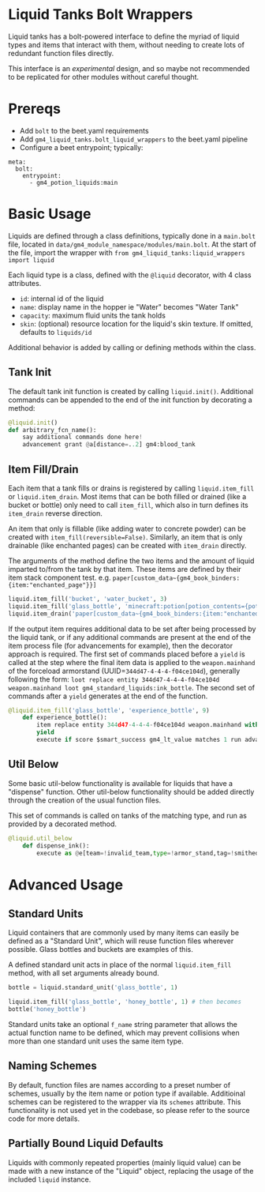 # Liquid Tanks Bolt Wrappers
Liquid tanks has a bolt-powered interface to define the myriad of liquid types and items that interact with them, without needing to create lots of redundant function files directly. 

This interface is an *experimental* design, and so maybe not recommended to be replicated for other modules without careful thought. 

# Prereqs
- Add `bolt` to the beet.yaml requirements
- Add `gm4_liquid_tanks.bolt_liquid_wrappers` to the beet.yaml pipeline
- Configure a beet entrypoint; typically:
```
meta:
  bolt:
    entrypoint: 
      - gm4_potion_liquids:main
```

# Basic Usage
Liquids are defined through a class definitions, typically done in a `main.bolt` file, located in `data/gm4_module_namespace/modules/main.bolt`. At the start of the file, import the wrapper with `from gm4_liquid_tanks:liquid_wrappers import liquid`

Each liquid type is a class, defined with the `@liquid` decorator, with 4 class attributes. 
 - `id`: internal id of the liquid
 - `name`: display name in the hopper ie "Water" becomes "Water Tank"
 - `capacity`: maximum fluid units the tank holds
 - `skin`: (optional) resource location for the liquid's skin texture. If omitted, defaults to `liquids/id`

Additional behavior is added by calling or defining methods within the class. 

## Tank Init
The default tank init function is created by calling `liquid.init()`. Additional commands can be appended to the end of the init function by decorating a method:
```py
@liquid.init()
def arbitrary_fcn_name():
    say additional commands done here!
    advancement grant @a[distance=..2] gm4:blood_tank
```

## Item Fill/Drain
Each item that a tank fills or drains is registered by calling `liquid.item_fill` or `liquid.item_drain`. Most items that can be both filled or drained (like a bucket or bottle) only need to call `item_fill`, which also in turn defines its `item_drain` reverse direction. 

An item that only is fillable (like adding water to concrete powder) can be created with `item_fill(reversible=False)`. 
Similarly, an item that is only drainable (like enchanted pages) can be created with `item_drain` directly. 

The arguments of the method define the two items and the amount of liquid imparted to/from the tank by that item. These items are defined by their item stack component test. e.g. `paper[custom_data~{gm4_book_binders:{item:"enchanted_page"}}]`

```py
liquid.item_fill('bucket', 'water_bucket', 3)
liquid.item_fill('glass_bottle', 'minecraft:potion[potion_contents={potion:"water"}]', 1)
liquid.item_drain('paper[custom_data~{gm4_book_binders:{item:"enchanted_page"}}]', 'paper', 5)
```

If the output item requires additional data to be set after being processed by the liquid tank, or if any additional commands are present at the end of the item process file (for advancements for example), then the decorator approach is required. The first set of commands placed before a `yield` is called at the step where the final item data is applied to the `weapon.mainhand` of the forceload armorstand (UUID=`344d47-4-4-4-f04ce104d`), generally following the form: 
`loot replace entity 344d47-4-4-4-f04ce104d weapon.mainhand loot gm4_standard_liquids:ink_bottle`. The second set of commands after a `yield` generates at the end of the function. 

```py
@liquid.item_fill('glass_bottle', 'experience_bottle', 9)
    def experience_bottle():
        item replace entity 344d47-4-4-4-f04ce104d weapon.mainhand with minecraft:experience_bottle
        yield
        execute if score $smart_success gm4_lt_value matches 1 run advancement grant @a[distance=..4,gamemode=!spectator] only gm4:standard_liquids
```

## Util Below
Some basic util-below functionality is available for liquids that have a "dispense" function. Other util-below functionality should be added directly through the creation of the usual function files.

This set of commands is called on tanks of the matching type, and run as provided by a decorated method. 
```py
@liquid.util_below
    def dispense_ink():
        execute as @e[team=!invalid_team,type=!armor_stand,tag=!smithed.strict,limit=1,dx=0] unless entity @s[gamemode=spectator] if entity @s[nbt=!{active_effects:[{id:'minecraft:blindness'}]}] run function gm4_standard_liquids:util/liquid_dispensing/ink
```

# Advanced Usage
## Standard Units
Liquid containers that are commonly used by many items can easily be defined as a "Standard Unit", which will reuse function files wherever possible. Glass bottles and buckets are examples of this. 

A defined standard unit acts in place of the normal `liquid.item_fill` method, with all set arguments already bound. 

```py
bottle = liquid.standard_unit('glass_bottle', 1)

liquid.item_fill('glass_bottle', 'honey_bottle', 1) # then becomes
bottle('honey_bottle')
```

Standard units take an optional `f_name` string parameter that allows the actual function name to be defined, which may prevent collisions when more than one standard unit uses the same item type. 

## Naming Schemes
By default, function files are names according to a preset number of schemes, usually by the item name or potion type if available. Additioinal schemes can be registered to the wrapper via its `schemes` attribute. This functionality is not used yet in the codebase, so please refer to the source code for more details. 

## Partially Bound Liquid Defaults
Liquids with commonly repeated properties (mainly liquid value) can be made with a new instance of the "Liquid" object, replacing the usage of the included `liquid` instance. 
